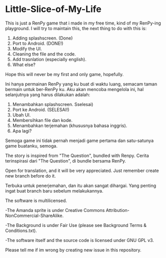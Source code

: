 # Little-Slice-of-My-Life

 This is just a RenPy game that i made in my free time, kind of my RenPy-ing playground.
 I will try to maintain this, the next thing to do with this is:

1. Adding splashscreen. (Done)
2. Port to Android. (DONE!)
3. Modify the UI.
4. Cleaning the file and the code.
5. Add trasnlation (especially english).
6. What else?


Hope this will never be my first and only game, hopefully.


  Ini hanya permainan RenPy yang ku buat di waktu luang, semacam taman bermain untuk ber-RenPy ku.
  Aku akan mencoba mengelola ini, hal selanjutnya yang harus dilakukan adalah:

1. Menambahkan splashscreen. Sselesai)
2. Port ke Android. (SELESAI!)
3. Ubah UI.
4. Membersihkan file dan kode.
5. Menambahkan terjemahan (khususnya bahasa inggris).
6. Apa lagi?

Semoga game ini tidak pernah menjadi game pertama dan satu-satunya game buatanku, semoga.


The story is inspired from "The Question", bundled with Renpy.
Cerita terinspirasi dari "The Question", di bundle bersama RenPy.


Open for translation, and it will be very appreciated. Just remember create new branch before do it.

Terbuka untuk penerjemahan, dan itu akan sangat dihargai. Yang penting ingat buat branch baru sebelum melakukannya.


The software is multilicensed.


-The Amanda sprite is under Creative Commons Attribution-NonCommercial-ShareAlike.

-The Background is under Fair Use (please see Background Terms & Conditions.txt).

-The software itself and the source code is licensed under GNU GPL v3.




Please tell me if im wrong by creating new issue in this repository.
